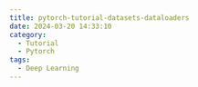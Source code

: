 ```yaml
---
title: pytorch-tutorial-datasets-dataloaders
date: 2024-03-20 14:33:10
category:
  - Tutorial
  - Pytorch
tags:
  - Deep Learning
---
```

